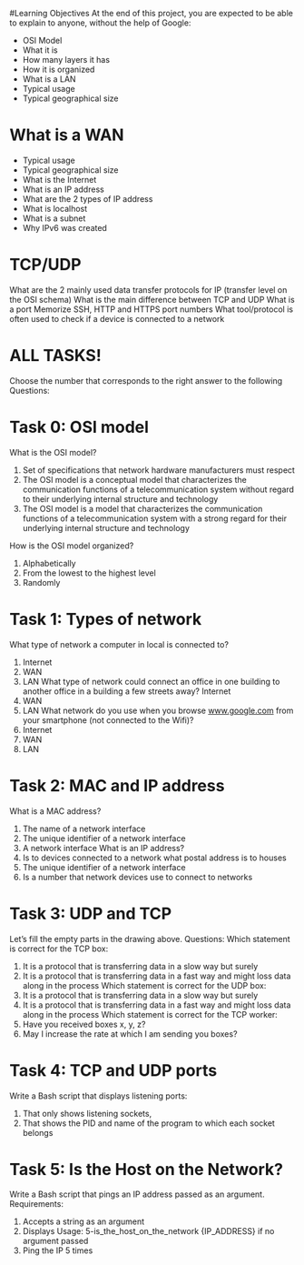 #Learning Objectives
At the end of this project, you are expected to be able to explain to anyone, without the help of Google:
- OSI Model
- What it is
- How many layers it has
- How it is organized
- What is a LAN
- Typical usage
- Typical geographical size
# What is a WAN
- Typical usage
- Typical geographical size
- What is the Internet
- What is an IP address
- What are the 2 types of IP address
- What is localhost
- What is a subnet
- Why IPv6 was created

# TCP/UDP
What are the 2 mainly used data transfer protocols for IP (transfer level on the OSI schema)
What is the main difference between TCP and UDP
What is a port
Memorize SSH, HTTP and HTTPS port numbers
What tool/protocol is often used to check if a device is connected to a network
# ALL TASKS!

Choose the number that corresponds to the right answer to the following Questions:
# Task 0: OSI model
What is the OSI model?
1. Set of specifications that network hardware manufacturers must respect
2. The OSI model is a conceptual model that characterizes the communication functions of a telecommunication system without regard to their underlying internal structure and technology
3. The OSI model is a model that characterizes the communication functions of a telecommunication system with a strong regard for their underlying internal structure and technology

How is the OSI model organized?
1. Alphabetically
2. From the lowest to the highest level
3. Randomly


# Task 1: Types of network

What type of network a computer in local is connected to?
  1. Internet
  2. WAN
  3. LAN
What type of network could connect an office in one building to another office in a building a few streets away?
Internet
  1. WAN
  2. LAN
What network do you use when you browse www.google.com from your smartphone (not connected to the Wifi)?
  1. Internet
  2. WAN
  3. LAN

# Task 2: MAC and IP address

What is a MAC address?
  1. The name of a network interface
  2. The unique identifier of a network interface
  3. A network interface
What is an IP address?
  1. Is to devices connected to a network what postal address is to houses
  2. The unique identifier of a network interface
  3. Is a number that network devices use to connect to networks

# Task 3: UDP and TCP

Let’s fill the empty parts in the drawing above.
Questions:
Which statement is correct for the TCP box:
  1. It is a protocol that is transferring data in a slow way but surely
  2. It is a protocol that is transferring data in a fast way and might loss data along in the process
Which statement is correct for the UDP box:
  1. It is a protocol that is transferring data in a slow way but surely
  2. It is a protocol that is transferring data in a fast way and might loss data along in the process
 Which statement is correct for the TCP worker:
  1. Have you received boxes x, y, z?
  2. May I increase the rate at which I am sending you boxes?

# Task 4: TCP and UDP ports

Write a Bash script that displays listening ports:
1. That only shows listening sockets,
2. That shows the PID and name of the program to which each socket belongs

# Task 5: Is the Host on the Network?

Write a Bash script that pings an IP address passed as an argument.
Requirements:
1. Accepts a string as an argument
2. Displays Usage: 5-is_the_host_on_the_network {IP_ADDRESS} if no argument passed 
3. Ping the IP 5 times

